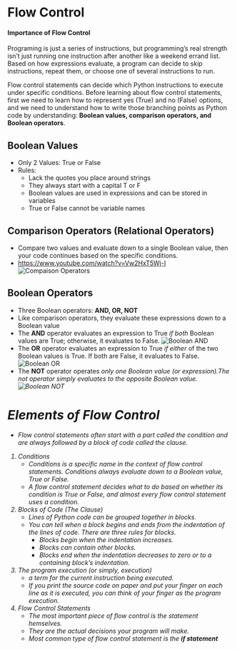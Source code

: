 # Flow Control
#### Importance of Flow Control
Programing is just a series of instructions, but programming’s real strength isn’t just running one instruction after another like a weekend errand list. Based on how expressions evaluate, a program can decide to skip instructions, repeat them, or choose one of several instructions to run.

Flow control statements can decide which Python instructions to execute under specific conditions. Before learning about flow control statements, first we need to learn how to represent yes (True) and no (False) options, and we need to understand how to write those branching points as Python code by understanding: <b>Boolean values, comparison operators, and Boolean operators</b>.

## Boolean Values
- Only 2 Values: True or False 
- Rules: 
  - Lack the quotes you place around strings
  - They always start with a capital T or F
  - Boolean values are used in expressions and can be stored in variables
  - True or False cannot be variable names
## Comparison Operators (Relational Operators)
- Compare two values and evaluate down to a single Boolean value, then your code continues based on the specific conditions. 
- https://www.youtube.com/watch?v=Vw2HxT5Wj-I
![Compaison Operators](https://user-images.githubusercontent.com/111991325/227411939-9dcbaa20-2239-41eb-bd2e-c3e39737c4d3.jpg)

## Boolean Operators
- Three Boolean operators: <b> AND, OR, NOT </b> 
- Like comparison operators, they evaluate these expressions down to a Boolean value
- The <b>AND</b> operator evaluates an expression to True <i>if both</i> Boolean values are True; otherwise, it evaluates to False. 
![Boolean AND](https://user-images.githubusercontent.com/111991325/227414639-0fd135a5-afc1-4fa2-98f4-0c06d577bb64.png)
- The <b>OR</b> operator evaluates an expression to True <i>if either</i> of the two Boolean values is True. If both are False, it evaluates to False.
![Boolean OR](https://user-images.githubusercontent.com/111991325/227415533-b84506d5-4317-4abf-b1ce-6577e83d6627.png)
- The <b>NOT</b> operator operates <i>only<i/> one Boolean value (or expression).The not operator simply evaluates to the opposite Boolean value.
![Boolean NOT](https://user-images.githubusercontent.com/111991325/227415811-04311aa3-3ca9-4356-a776-f7cb7d3ec591.png)

# Elements of Flow Control
  - Flow control statements often start with a part called the condition and are always followed by a block of code called the clause.
1. Conditions
    - Conditions is a specific name in the context of flow control statements. Conditions always evaluate down to a Boolean value, True or False.
    - A flow control statement decides what to do based on whether its condition is True or False, and almost every flow control statement uses a condition.
2. Blocks of Code (The Clause)
    - Lines of Python code can be grouped together in blocks. 
    - You can tell when a block begins and ends from the indentation of the lines of code. There are three rules for blocks.
      - Blocks begin when the indentation increases.
      - Blocks can contain other blocks.
      - Blocks end when the indentation decreases to zero or to a containing block’s indentation.
3. The program execution (or simply, execution) 
    - a term for the current instruction being executed. 
    - If you print the source code on paper and put your finger on each line as it is executed, you can think of your finger as the program execution.
4. Flow Control Statements
    - The most important piece of flow control is the statement hemselves.
    - They are the actual decisions your program will make.
    - Most common type of flow control statement is the <b>if statement</b>
  
  
 
